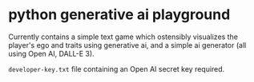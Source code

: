 # python generative ai playground

Currently contains a simple text game which ostensibly visualizes the player's ego and traits using generative ai, and a simple ai generator (all using Open AI, DALL-E 3).

`developer-key.txt` file containing an Open AI secret key required.